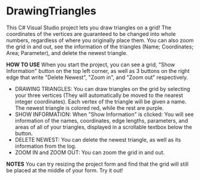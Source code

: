 # DrawingTriangles
This C# Visual Studio project lets you draw triangles on a grid! The coordinates of the vertices are guaranteed to be changed into whole numbers, regardless of where you originally place them. You can also zoom the grid in and out, see the information of the triangles (Name; Coordinates; Area; Parameter), and delete the newest triangle. 

**HOW TO USE**
When you start the project, you can see a grid, "Show Information" button on the top left corner, as well as 3 buttons on the right edge that write "Delete Newest", "Zoom in", and "Zoom out" respectively.
  * DRAWING TRIANGLES: You can draw triangles on the grid by selecting your three vertices (They will automatically be moved to the nearest integer coordinates). Each vertex of the triangle will be given a name. The newest triangle is colored red, while the rest are purple.
  * SHOW INFORMATION: When "Show Information" is clicked: You will see information of the names, coordinates, edge lengths, parameters, and areas of all of your triangles, displayed in a scrollable textbox below the button.
  * DELETE NEWEST: You can delete the newest triangle, as well as its information from the log.
  * ZOOM IN and ZOOM OUT: You can zoom the grid in and out.

**NOTES**
You can try resizing the project form and find that the grid will still be placed at the middle of your form. Try it out!
      
